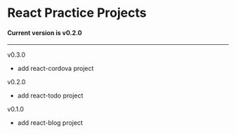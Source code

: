 # React Practice Projects


#### Current version is v0.2.0

---
v0.3.0
- add react-cordova project

v0.2.0
- add react-todo project

v0.1.0
- add react-blog project